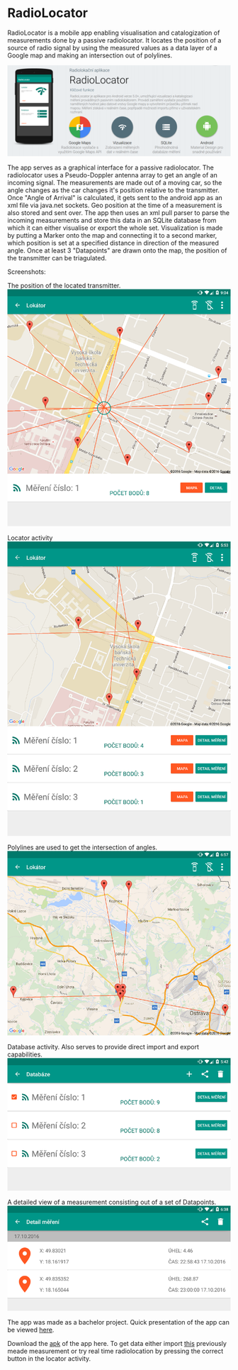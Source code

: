 # RadioLocator

RadioLocator is a mobile app enabling visualisation and catalogization of measurements done by a passive radiolocator. It locates the position of a source of radio signal by using the measured values as a data layer of a Google map and making an intersection out of polylines. 

![Alt text](radiolocator.png?raw=true "RadioLocator")

The app serves as a graphical interface for a passive radiolocator. The radiolocator uses a Pseudo-Doppler antenna array to get an angle of an incoming signal. The measurements are made out of a moving car, so the angle changes as the car changes it's position relative to the transmitter. Once "Angle of Arrival" is calculated, it gets sent to the android app as an xml file via java.net sockets. Geo position at the time of a measurement is also stored and sent over. The app then uses an xml pull parser to parse the incoming measurements and store this data in an SQLite database from which it can either visualise or export the whole set. Visualization is made by putting a Marker onto the map and connecting it to a second marker, which position is set at a specified distance in direction of the measured angle. Once at least 3 "Datapoints" are drawn onto the map, the position of the transmitter can be triagulated.

Screenshots:

The position of the located transmitter.
![Alt text](transmitter.png?raw=true "Green circle added for clarity")

Locator activity
![Alt text](locatoractivity.png?raw=true "The visualisation interface")

Polylines are used to get the intersection of angles.
![Alt text](polylines.png?raw=true "Polylines")

Database activity. Also serves to provide direct import and export capabilities.
![Alt text](databaseactivity.png?raw=true "Database view activity")

A detailed view of a measurement consisting out of a set of Datapoints.
![Alt text](detailactivity.png?raw=true "Detail of a Measurement")

The app was made as a bachelor project. Quick presentation of the app can be viewed [here](radiolocator.pdf).

Download the [apk](radiolocator.apk) of the app here. To get data either import [this](measurement.xml) previously meade measurement or try real time radiolocation by pressing the correct button in the locator activity.

